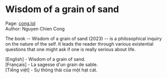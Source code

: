 # Wisdom of a grain of sand

Page: [cong.lol](https://cong.lol/) \
Author: Nguyen Chien Cong

The book -- Wisdom of a grain of sand (2023) -- is a philosophical inquiry on the nature of the self. It leads the reader through various existential questions that one might ask if one is really serious about life.

\[English\] - Wisdom of a grain of sand. \
\[Français\] - La sagesse d'un grain de sable. \
\[Tiếng việt\] - Sự thông thái của một hạt cát.